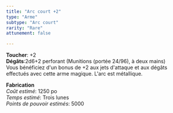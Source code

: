 ```yaml
---
title: "Arc court +2"
type: "Arme"
subtype: "Arc court"
rarity: "Rare"
attunement: false

---
```

**Toucher**: +2  
**Dégâts**:2d6+2 perforant (Munitions (portée 24/96), à deux mains)  
Vous bénéficiez d'un bonus de +2 aux jets d'attaque et aux dégâts effectués avec cette arme magique. L'arc est métallique.  

**Fabrication**  
*Coût estimé*: 1250 po  
*Temps estimé*: Trois lunes  
*Points de pouvoir estimés*: 5000  
